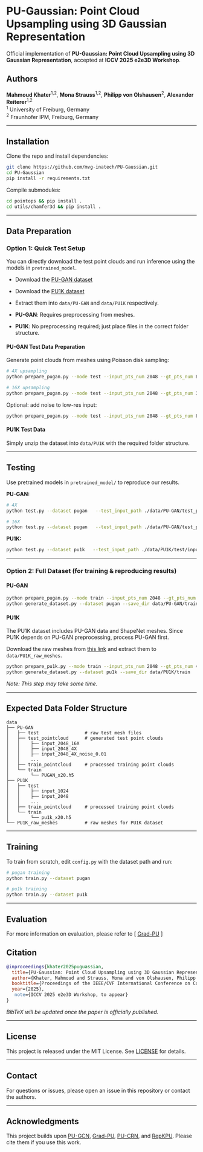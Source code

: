 # PU-Gaussian: Point Cloud Upsampling using 3D Gaussian Representation

Official implementation of **PU-Gaussian: Point Cloud Upsampling using 3D Gaussian Representation**, accepted at **ICCV 2025 e2e3D Workshop**.

## Authors
**Mahmoud Khater**<sup>1,2</sup>, **Mona Strauss**<sup>1,2</sup>, **Philipp von Olshausen**<sup>2</sup>, **Alexander Reiterer**<sup>1,2</sup>  
<sup>1</sup> University of Freiburg, Germany  
<sup>2</sup> Fraunhofer IPM, Freiburg, Germany  

---

## Installation

Clone the repo and install dependencies:
```bash
git clone https://github.com/mvg-inatech/PU-Gaussian.git
cd PU-Gaussian
pip install -r requirements.txt
```

Compile submodules:
```bash
cd pointops && pip install .
cd utils/chamfer3d && pip install .
```

---

## Data Preparation

### Option 1: Quick Test Setup

You can directly download the test point clouds and run inference using the models in `pretrained_model`.

- Download the [PU-GAN dataset](https://drive.google.com/open?id=1BNqjidBVWP0_MUdMTeGy1wZiR6fqyGmC)  
- Download the [PU1K dataset](https://drive.google.com/file/d/1oTAx34YNbL6GDwHYL2qqvjmYtTVWcELg/view?usp=drive_link)  
- Extract them into `data/PU-GAN` and `data/PU1K` respectively.

- **PU-GAN**: Requires preprocessing from meshes.  
- **PU1K**: No preprocessing required; just place files in the correct folder structure.

#### PU-GAN Test Data Preparation
Generate point clouds from meshes using Poisson disk sampling:
```bash
# 4X upsampling
python prepare_pugan.py --mode test --input_pts_num 2048 --gt_pts_num 8192

# 16X upsampling
python prepare_pugan.py --mode test --input_pts_num 2048 --gt_pts_num 32768
```

Optional: add noise to low-res input:
```bash
python prepare_pugan.py --mode test --input_pts_num 2048 --gt_pts_num 8192 --noise_level 0.01
```

#### PU1K Test Data
Simply unzip the dataset into `data/PU1K` with the required folder structure.

---

## Testing

Use pretrained models in `pretrained_model/` to reproduce our results.

**PU-GAN:**
```bash
# 4X
python test.py --dataset pugan   --test_input_path ./data/PU-GAN/test_pointcloud/input_2048_4X/input_2048/   --test_gt_path ./data/PU-GAN/test_pointcloud/input_2048_4X/gt_8192/   --ckpt pretrained_model/pu_gaussian_pugan_Best.pth   --save_dir results/PU-GAN/4x --up_rate 4

# 16X
python test.py --dataset pugan   --test_input_path ./data/PU-GAN/test_pointcloud/input_2048_16X/input_2048/   --test_gt_path ./data/PU-GAN/test_pointcloud/input_2048_16X/gt_32768/   --ckpt pretrained_model/pu_gaussian_pugan_Best.pth   --save_dir results/PU-GAN/16x --up_rate 16
```

**PU1K:**
```bash
python test.py --dataset pu1k   --test_input_path ./data/PU1K/test/input_2048/input_2048   --test_gt_path ./data/PU1K/test/input_2048/gt_8192   --ckpt pretrained_model/pu_gaussian_pu1k_Best.pth   --save_dir results/PU1K/4x --up_rate 4
```


---

### Option 2: Full Dataset (for training & reproducing results)

#### PU-GAN
```bash
python prepare_pugan.py --mode train --input_pts_num 2048 --gt_pts_num 40960
python generate_dataset.py --dataset pugan --save_dir data/PU-GAN/train
```

#### PU1K
The PU1K dataset includes PU-GAN data and ShapeNet meshes. Since PU1K depends on PU-GAN preprocessing, process PU-GAN first.

Download the raw meshes from [this link](https://drive.google.com/file/d/1tnMjJUeh1e27mCRSNmICwGCQDl20mFae/view?usp=drive_link) and extract them to `data/PU1K_raw_meshes`.

```bash
python prepare_pu1k.py --mode train --input_pts_num 2048 --gt_pts_num 40960
python generate_dataset.py --dataset pu1k --save_dir data/PU1K/train
```

*Note: This step may take some time.*

---

## Expected Data Folder Structure

```
data  
├── PU-GAN
│   ├── test                 # raw test mesh files
│   ├── test_pointcloud      # generated test point clouds
│   │    ├── input_2048_16X
│   │    ├── input_2048_4X
│   │    ├── input_2048_4X_noise_0.01
│   │    ...
│   ├── train_pointcloud     # processed training point clouds
│   └── train
│        └── PUGAN_x20.h5
├── PU1K
│   ├── test
│   │    ├── input_1024
│   │    ├── input_2048
│   │    ...
│   ├── train_pointcloud     # processed training point clouds
│   └── train
│        └── pu1k_x20.h5
└── PU1K_raw_meshes          # raw meshes for PU1K dataset
```

---


## Training

To train from scratch, edit `config.py` with the dataset path and run:
```bash
# pugan training
python train.py --dataset pugan

# pu1k training
python train.py --dataset pu1k
```
---
## Evaluation
For more information on evaluation, please refer to [ [Grad-PU](https://github.com/yunhe20/Grad-PU) ]


## Citation

```bibtex
@inproceedings{khater2025puguassian,
  title={PU-Gaussian: Point Cloud Upsampling using 3D Gaussian Representation},
  author={Khater, Mahmoud and Strauss, Mona and von Olshausen, Philipp and Reiterer, Alexander},
  booktitle={Proceedings of the IEEE/CVF International Conference on Computer Vision Workshops (ICCVW)},
  year={2025},
   note={ICCV 2025 e2e3D Workshop, to appear}
}
```
*BibTeX will be updated once the paper is officially published.*

---

## License

This project is released under the MIT License. See [LICENSE](LICENSE) for details.

---

## Contact

For questions or issues, please open an issue in this repository or contact the authors.

---

## Acknowledgments

This project builds upon [PU-GCN](https://github.com/guochengqian/PU-GCN), [Grad-PU](https://github.com/yunhe20/Grad-PU), [PU-CRN](https://github.com/wanruzhao/PU-CRN), and [RepKPU](https://github.com/qhanghu/RepKPU). Please cite them if you use this work.
